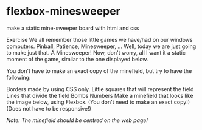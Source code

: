 # flexbox-minesweeper
make a static mine-sweeper board with html and css 

Exercise
We all remember those little games we have/had on our windows computers. Pinball, Patience, Minesweeper, ... Well, today we are just going to make just that. A Minesweeper! Now, don't worry, all I want it a static moment of the game, similar to the one displayed below.

You don't have to make an exact copy of the minefield, but try to have the following:

Borders made by using CSS only.
Little squares that will represent the field
Lines that divide the field
Bombs
Numbers
Make a minefield that looks like the image below, using Flexbox.
(You don't need to make an exact copy!)
(Does not have to be responsive!)

*Note: The minefield should be centred on the web page!*